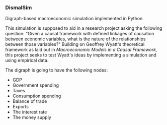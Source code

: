 ### DismalSim
Digraph-based macroeconomic simulation implemented in Python

This simulation is supposed to aid in a research project asking the following question: "Given a causal framework with defined linkages of causation between economic variables, what is the nature of the relationships between those variables?" Building on Geoffrey Wyatt's theoretical framework as laid out in _Macroeconomic Models in a Causal Framework,_ this project seeks to test Wyatt's ideas by implementing a simulation and using empirical data.

The digraph is going to have the following nodes:
* GDP
* Government spending
* Taxes
* Consumption spending
* Balance of trade
* Exports
* The interest rate
* The money supply
